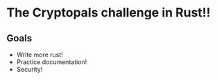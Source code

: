 # The Cryptopals challenge in Rust!!

## Goals
- Write more rust! 
- Practice documentation!
- Security!



